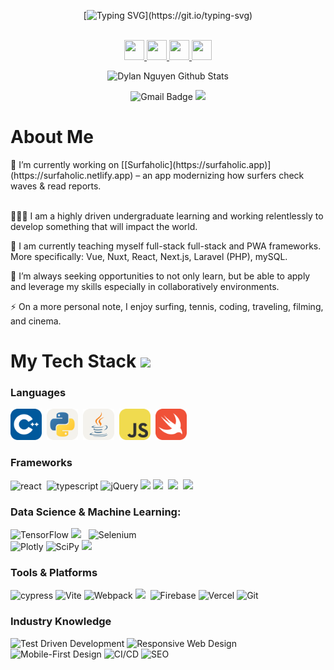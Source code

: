 <div id="header" align="center">
  
[![Typing SVG](https://readme-typing-svg.herokuapp.com?font=comfortaa&color=FFFFF&size=24&width=500&lines=Hi!+I'm+Dylan..;A+computer+science+undergrad..;A+full-stack+developer..;A+cybersecurity+intern..;An+open+source+contributor..;An+entrepreneur+with+both+technical+&+interpersonal+skills!)](https://git.io/typing-svg)

<div id="header" align="center">
   <img src="https://komarev.com/ghpvc/?username=thedigitalchief&style=flat-square&color=blue" alt=""/><br>
   <a href="https://www.linkedin.com/in/dylanhnguyen/" title="LinkedIn">
  <img height="32" width="32" src="https://cdn-icons-png.flaticon.com/512/145/145807.png" />
</a>
<a href="https://github.com/thedigitalchief" title="GitHub ">
  <img height="32" width="32" src="https://cdn-icons-png.flaticon.com/512/1051/1051275.png" />
   </a>
  <a href="https://dev.to/digitalchief" title="Dev.to Account">
  <img height="32" width="32" src="https://cdn-icons-png.flaticon.com/512/5969/5969113.png" />
</a>

   <a href="https://www.facebook.com/dylannguyenn" title="Facebook Account">
  <img height="32" width="32" src="https://cdn-icons-png.flaticon.com/512/5968/5968764.png" />
</a>

![Dylan Nguyen Github Stats](https://github-readme-stats.vercel.app/api?username=thedigitalchief&theme=nord&show_icons=true&count_private=true)
 </div>
  
<div align = "center">

![Gmail Badge](https://img.shields.io/badge/-me@dylanhnguyen.com-c14438?style=flat-square&logo=Gmail&logoColor=white&link=mailto:me@dylanhnguyen.com)
<a href = "https://dylanhnguyen.com"><img src = https://img.shields.io/badge/portfolio-website-blue>                         
</a> 
</div>   

<div align = "left">
  
#  About Me
<div align = "left">
  🔭 I’m currently working on [[Surfaholic](https://surfaholic.app)](https://surfaholic.netlify.app) – an app modernizing how surfers check waves & read reports. <br><br>
  
  👨🏻‍💻 I am a highly driven undergraduate learning and working relentlessly to develop something that will impact the world.<br>
  
  🌱 I am currently teaching myself full-stack full-stack and PWA frameworks. More specifically: Vue, Nuxt, React, Next.js, Laravel (PHP), mySQL. <br>
  
  👯 I’m always seeking opportunities to not only learn, but be able to apply and leverage my skills especially in collaboratively environments. <br>
  
  ⚡ On a more personal note, I enjoy surfing, tennis, coding, traveling, filming, and cinema. <br>
</div>

#  My Tech Stack <img src = "https://media2.giphy.com/media/QssGEmpkyEOhBCb7e1/giphy.gif?cid=ecf05e47a0n3gi1bfqntqmob8g9aid1oyj2wr3ds3mg700bl&rid=giphy.gif" width = 3%> 

### Languages
  <img src="https://github.com/tandpfun/skill-icons/blob/main/icons/CPP.svg" title="C++" alt="C++" width="50px" height="50px"/>&nbsp;
  <img src="https://github.com/tandpfun/skill-icons/blob/main/icons/Python-Light.svg" title="Python" alt="Python" width="50px" height="50px"/>&nbsp;
  <img src="https://github.com/tandpfun/skill-icons/blob/main/icons/Java-Light.svg" title="Java" alt="Python" width="50px" height="50px"/>&nbsp;
  <img src="https://github.com/tandpfun/skill-icons/blob/main/icons/JavaScript.svg" title="JavaScript" alt="JavaScript" width="50px" height="50px"/>&nbsp;
  <img src = "https://github.com/tandpfun/skill-icons/blob/main/icons/Swift.svg" title="Swift/SwiftUI" alt="Swift" width="50px" height="50px"/>&nbsp;
  
### Frameworks
<img alt="react" src="https://img.shields.io/badge/React-20232A?style=for-the-badge&logo=react&logoColor=61DAFB"/>&nbsp;
<img alt="typescript" src="https://img.shields.io/badge/typescript-007ACC.svg?&style=for-the-badge&logo=typescript&logoColor=fff" />
![jQuery](https://img.shields.io/badge/jquery-%230769AD.svg?style=for-the-badge&logo=jquery&logoColor=white)
<img src="https://img.shields.io/badge/Django-092E20?style=for-the-badge&logo=django&logoColor=green" />
 <img src="https://img.shields.io/badge/node.js-90C53F.svg?&style=for-the-badge&logo=node.js&logoColor=fff" />&nbsp;
 <img src="https://img.shields.io/badge/Express.js-000000?style=for-the-badge&logo=express&logoColor=white" />&nbsp;
 <img src="https://img.shields.io/badge/MySQL-005C84?style=for-the-badge&logo=mysql&logoColor=white" />&nbsp;
<br>

### Data Science & Machine Learning:
![TensorFlow](https://img.shields.io/badge/TensorFlow-%23FF6F00.svg?style=for-the-badge&logo=TensorFlow&logoColor=white)
 <img src = "https://img.shields.io/badge/Puppeteer-40B5A4?style=for-the-badge&logo=Puppeteer&logoColor=white" /> &nbsp;
![Selenium](https://img.shields.io/badge/-selenium-%43B02A?style=for-the-badge&logo=selenium&logoColor=white) <br>
![Plotly](https://img.shields.io/badge/Plotly-%233F4F75.svg?style=for-the-badge&logo=plotly&logoColor=white)
![SciPy](https://img.shields.io/badge/SciPy-%230C55A5.svg?style=for-the-badge&logo=scipy&logoColor=%white)
<img src = "https://img.shields.io/badge/scikit_learn-F7931E?style=for-the-badge&logo=scikit-learn&logoColor=white" />
<br>

### Tools & Platforms
![cypress](https://img.shields.io/badge/-cypress-%23E5E5E5?style=for-the-badge&logo=cypress&logoColor=058a5e)
![Vite](https://img.shields.io/static/v1?label=&message=Vite&color=646CFF&style=for-the-badge&logo=vite&logoColor=ffcb23)
![Webpack](https://img.shields.io/badge/webpack-%238DD6F9.svg?style=for-the-badge&logo=webpack&logoColor=black)
 <img src="https://img.shields.io/badge/mongodb-26A944.svg?&style=for-the-badge&logo=mongodb&logoColor=fff" />&nbsp; 
![Firebase](https://img.shields.io/badge/firebase-%23039BE5.svg?style=for-the-badge&logo=firebase)
![Vercel](https://img.shields.io/badge/vercel-%23000000.svg?style=for-the-badge&logo=vercel&logoColor=white)
![Git](https://img.shields.io/badge/git-%23F05033.svg?style=for-the-badge&logo=git&logoColor=white)

### Industry Knowledge
![Test Driven Development](https://img.shields.io/static/v1?label=&message=Test%20Driven%20Development&color=729b1a&style=for-the-badge)
![Responsive Web Design](https://img.shields.io/static/v1?label=&message=Responsive%20Web%20Design&color=1a202c&style=for-the-badge)
![Mobile-First Design](https://img.shields.io/static/v1?label=&message=Mobile-First%20Design&color=38b2ac&style=for-the-badge)
![CI/CD](https://img.shields.io/static/v1?label=&message=CI/CD&color=f05033&style=for-the-badge)
![SEO](https://img.shields.io/static/v1?label=&message=SEO&color=blue&style=for-the-badge)
